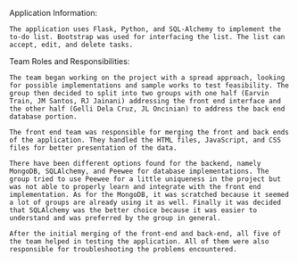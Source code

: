 Application Information:

	The application uses Flask, Python, and SQL-Alchemy to implement the to-do list. Bootstrap was used for interfacing the list. The list can accept, edit, and delete tasks. 


Team Roles and Responsibilities:

	The team began working on the project with a spread approach, looking for possible implementations and sample works to test feasibility. The group then decided to split into two groups with one half (Earvin Train, JM Santos, RJ Jainani) addressing the front end interface and the other half (Gelli Dela Cruz, JL Oncinian) to address the back end database portion.

	The front end team was responsible for merging the front and back ends of the application. They handled the HTML files, JavaScript, and CSS files for better presentation of the data.

	There have been different options found for the backend, namely MongoDB, SQLAlchemy, and Peewee for database implementations. The group tried to use Peewee for a little uniqueness in the project but was not able to properly learn and integrate with the front end implementation. As for the MongoDB, it was scratched because it seemed a lot of groups are already using it as well. Finally it was decided that SQLAlchemy was the better choice because it was easier to understand and was preferred by the group in general.

	After the initial merging of the front-end and back-end, all five of the team helped in testing the application. All of them were also responsible for troubleshooting the problems encountered.